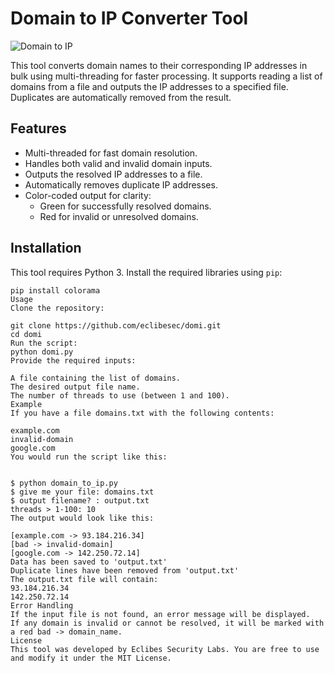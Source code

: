 # Domain to IP Converter Tool

![Domain to IP](https://img.shields.io/badge/Developed_by-Eclibes_Security_Labs-brightgreen)

This tool converts domain names to their corresponding IP addresses in bulk using multi-threading for faster processing. It supports reading a list of domains from a file and outputs the IP addresses to a specified file. Duplicates are automatically removed from the result.

## Features
- Multi-threaded for fast domain resolution.
- Handles both valid and invalid domain inputs.
- Outputs the resolved IP addresses to a file.
- Automatically removes duplicate IP addresses.
- Color-coded output for clarity:
  - Green for successfully resolved domains.
  - Red for invalid or unresolved domains.
  
## Installation
This tool requires Python 3. Install the required libraries using `pip`:

```
pip install colorama
Usage
Clone the repository:

git clone https://github.com/eclibesec/domi.git
cd domi
Run the script:
python domi.py
Provide the required inputs:

A file containing the list of domains.
The desired output file name.
The number of threads to use (between 1 and 100).
Example
If you have a file domains.txt with the following contents:

example.com
invalid-domain
google.com
You would run the script like this:


$ python domain_to_ip.py
$ give me your file: domains.txt
$ output filename? : output.txt
threads > 1-100: 10
The output would look like this:

[example.com -> 93.184.216.34]
[bad -> invalid-domain]
[google.com -> 142.250.72.14]
Data has been saved to 'output.txt'
Duplicate lines have been removed from 'output.txt'
The output.txt file will contain:
93.184.216.34
142.250.72.14
Error Handling
If the input file is not found, an error message will be displayed.
If any domain is invalid or cannot be resolved, it will be marked with a red bad -> domain_name.
License
This tool was developed by Eclibes Security Labs. You are free to use and modify it under the MIT License.
